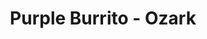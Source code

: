 ---
path: "/eats/purple-burrito-ozark"
title: "Purple Burrito - Ozark"
image: "https://res.cloudinary.com/tpage99/image/upload/v1586830151/local417eats/local417eatslogo.png"
orderops: "delivery, curbside, order online"
category: "eats"
hours: "11am-6pm Tuesday through Saturday"
eatsType: "Mexican"
website: "https://ozark.elpurpleburrito.com/#/"
facebook: "https://www.facebook.com/El-Purple-Burrito-Ozark-1887220711539037"
address: "502 N 3rd St Ozark, Missouri 65721"
phone: "4174854028"
tags: ["mexican", "tacos", "burritos", "ozark"]
---